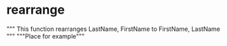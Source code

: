 # rearrange
""" This function rearranges LastName, FirstName to FirstName, LastName  """
"""Place for example"""
